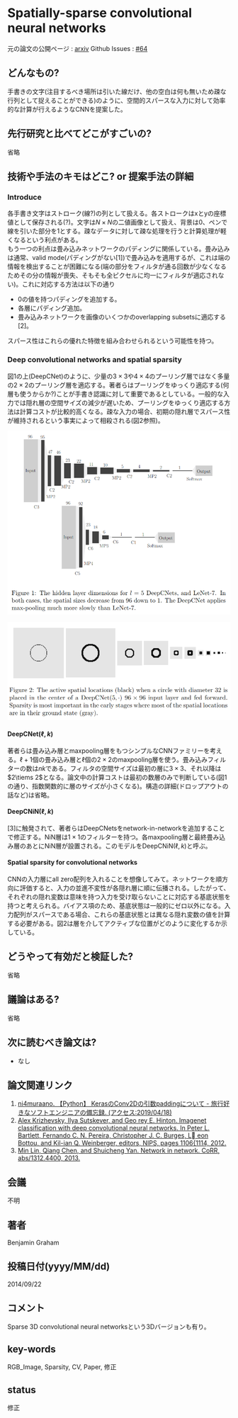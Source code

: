 # Spatially-sparse convolutional neural networks

元の論文の公開ページ : [arxiv](https://arxiv.org/abs/1409.6070)
Github Issues : [#64](https://github.com/Obarads/obarads.github.io/issues/64)

## どんなもの?
手書きの文字(注目するべき場所は引いた線だけ、他の空白は何も無いため疎な行列として捉えることができる)のように、空間的スパースな入力に対して効率的な計算が行えるようなCNNを提案した。

## 先行研究と比べてどこがすごいの?
省略

## 技術や手法のキモはどこ? or 提案手法の詳細
### Introduce
各手書き文字はストローク(線?)の列として扱える。各ストロークはxとyの座標値として保存される(?)。文字は$N\times N$の二値画像として扱え、背景は0、ペンで線を引いた部分を1とする。疎なデータに対して疎な処理を行うと計算処理が軽くなるという利点がある。  
もう一つの利点は畳み込みネットワークのパディングに関係している。畳み込みは通常、valid mode(パディングがない[1])で畳み込みを適用するが、これは端の情報を検出することが困難になる(端の部分をフィルタが通る回数が少なくなるためその分の情報が喪失、そもそも全ピクセルに均一にフィルタが適応されない)。これに対応する方法は以下の通り

- 0の値を持つパディングを追加する。
- 各層にパディング追加。
- 畳み込みネットワークを画像のいくつかのoverlapping subsetsに適応する[2]。

スパース性はこれらの優れた特徴を組み合わせられるという可能性を持つ。

### Deep convolutional networks and spatial sparsity
図1の上(DeepCNet)のように、少量の$3\times 3$や$4\times 4$のプーリング層ではなく多量の$2\times 2$のプーリング層を適応する。著者らはプーリングをゆっくり適応する(何層も使うからか?)ことが手書き認識に対して重要であるとしている。一般的な入力では隠れ層の空間サイズの減少が遅いため、プーリングをゆっくり適応する方法は計算コストが比較的高くなる。疎な入力の場合、初期の隠れ層でスパース性が維持されるという事実によって相殺される(図2参照)。

![fig1](img/SCNN/fig1.png)

![fig2](img/SCNN/fig2.png)

#### DeepCNet($\ell,k$)
著者らは畳み込み層とmaxpooling層をもつシンプルなCNNファミリーを考える。$\ell+1$個の畳み込み層と$\ell$個の$2\times 2$のmaxpooling層を使う。畳み込みフィルターの数は$nk$である。フィルタの空間サイズは最初の層に$3\times 3$、それ以降は$2\tiems 2$となる。論文中の計算コストは最初の数層のみで判断している(図1の通り、指数関数的に層のサイズが小さくなる)。構造の詳細(ドロップアウトの話など)は省略。

#### DeepCNiN($\ell,k$)
[3]に触発されて、著者らはDeepCNetsをnetwork-in-networkを追加することで修正する。NiN層は$1\times 1$のフィルターを持つ。各maxpooling層と最終畳み込み層のあとにNiN層が設置される。このモデルをDeepCNiN($\ell,k$)と呼ぶ。

#### Spatial sparsity for convolutional networks
CNNの入力層にall zero配列を入れることを想像してみて。ネットワークを順方向に評価すると、入力の並進不変性が各隠れ層に順に伝播される。したがって、それぞれの隠れ変数は意味を持つ入力を受け取らないことに対応する基底状態を持つと考えられる。バイアス項のため、基底状態は一般的にゼロ以外になる。入力配列がスパースである場合、これらの基底状態とは異なる隠れ変数の値を計算する必要がある。図2は層を介してアクティブな位置がどのように変化するか示している。  

## どうやって有効だと検証した?
省略

## 議論はある?
省略

## 次に読むべき論文は?
- なし

## 論文関連リンク
1. [ni4muraano. 【Python】 KerasのConv2Dの引数paddingについて - 旅行好きなソフトエンジニアの備忘録. (アクセス:2019/04/18)](http://ni4muraano.hatenablog.com/entry/2017/02/02/195505)
2. [Alex Krizhevsky, Ilya Sutskever, and Geo rey E. Hinton. Imagenet classification with deep convolutional neural networks. In Peter L. Bartlett, Fernando C. N. Pereira, Christopher J. C. Burges, L eon Bottou, and Kil-ian Q. Weinberger, editors, NIPS, pages 1106{1114, 2012.](https://papers.nips.cc/paper/4824-imagenet-classification-with-deep-convolutional-neural-networks.pdf)
3. [Min Lin, Qiang Chen, and Shuicheng Yan. Network in network. CoRR, abs/1312.4400, 2013.](https://arxiv.org/abs/1312.4400)

## 会議
不明

## 著者
Benjamin Graham

## 投稿日付(yyyy/MM/dd)
2014/09/22

## コメント
Sparse 3D convolutional neural networksという3Dバージョンも有り。

## key-words
RGB_Image, Sparsity, CV, Paper, 修正

## status
修正
